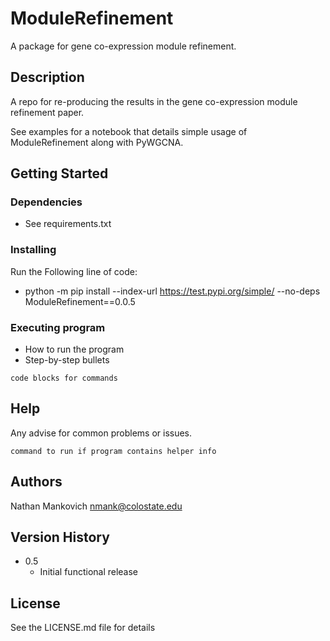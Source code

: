 # ModuleRefinement

A package for gene co-expression module refinement.

## Description

A repo for re-producing the results in the gene co-expression module refinement paper.

See examples for a notebook that details simple usage of ModuleRefinement along with PyWGCNA. 

## Getting Started

### Dependencies

* See requirements.txt

### Installing

Run the Following line of code:
* python -m pip install --index-url https://test.pypi.org/simple/ --no-deps ModuleRefinement==0.0.5

### Executing program

* How to run the program
* Step-by-step bullets
```
code blocks for commands
```

## Help

Any advise for common problems or issues.
```
command to run if program contains helper info
```

## Authors

Nathan Mankovich
nmank@colostate.edu

## Version History

* 0.5
    * Initial functional release

## License

See the LICENSE.md file for details

<!-- ## Acknowledgments

Inspiration, code snippets, etc.
* [awesome-readme](https://github.com/matiassingers/awesome-readme)
* [PurpleBooth](https://gist.github.com/PurpleBooth/109311bb0361f32d87a2)
* [dbader](https://github.com/dbader/readme-template)
* [zenorocha](https://gist.github.com/zenorocha/4526327)
* [fvcproductions](https://gist.github.com/fvcproductions/1bfc2d4aecb01a834b46) -->